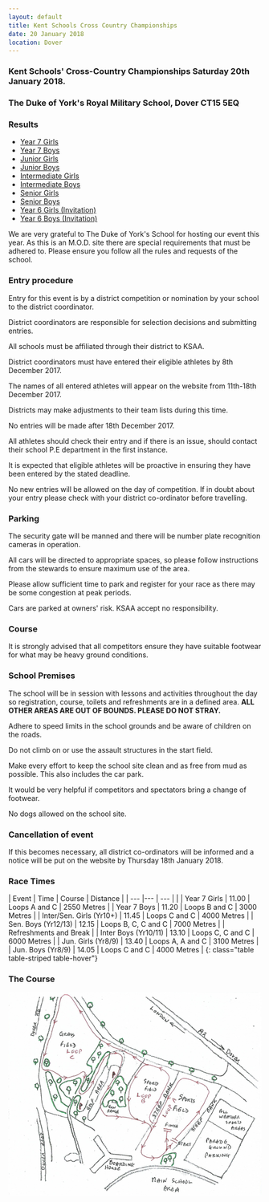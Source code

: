 ```yaml
---
layout: default
title: Kent Schools Cross Country Championships 
date: 20 January 2018
location: Dover
---
```


### Kent Schools' Cross-Country Championships Saturday 20th January 2018.

### The Duke of York's Royal Military School, Dover CT15 5EQ

<div class="panel panel-info">
    <div class="panel-heading">
        <h3 class="panel-title">Results</h3>
    </div>
    <div class="panel-body">
        <ul>
            <li><a href="/files/events/17-18/2018-01-20-kent-schools-cross-country-champs/Kent-Schools-Cross-Country-Championships-Y7-Girls-2018-v2.pdf">Year 7 Girls</a></li>
            <li><a href="/files/events/17-18/2018-01-20-kent-schools-cross-country-champs/Kent-Schools-Cross-Country-Championships-Y7-Boys-2018-v2.pdf">Year 7 Boys</a></li>
            <li><a href="/files/events/17-18/2018-01-20-kent-schools-cross-country-champs/Kent-Schools-Cross-Country-Championships-Junior-Girls-2018.pdf">Junior Girls</a></li>
            <li><a href="/files/events/17-18/2018-01-20-kent-schools-cross-country-champs/Kent-Schools-Cross-Country-Championships-Junior-Boys-2018-v2.pdf">Junior Boys</a></li>
            <li><a href="/files/events/17-18/2018-01-20-kent-schools-cross-country-champs/Kent-Schools-Cross-Country-Championships-Intermediate-Girls-2018.pdf">Intermediate Girls</a></li>
            <li><a href="/files/events/17-18/2018-01-20-kent-schools-cross-country-champs/Kent-Schools-Cross-Country-Championships-Intermediate-Boys-2018.pdf">Intermediate Boys</a></li>
            <li><a href="/files/events/17-18/2018-01-20-kent-schools-cross-country-champs/Kent-Schools-Cross-Country-Championships-Senior-Girls-2018.pdf">Senior Girls</a></li>
            <li><a href="/files/events/17-18/2018-01-20-kent-schools-cross-country-champs/Kent-Schools-Cross-Country-Championships-Senior-Boys-2018.pdf">Senior Boys</a></li>
            <li><a href="/files/events/17-18/2018-01-20-kent-schools-cross-country-champs/Kent-Schools-Cross-Country-Championships-Invitation-Y6-Girls-2018.pdf">Year 6 Girls (Invitation)</a></li>
            <li><a href="/files/events/17-18/2018-01-20-kent-schools-cross-country-champs/Kent-Schools-Cross-Country-Championships-Invitation-Y6-Boys-2018.pdf">Year 6 Boys (Invitation)</a></li>
        </ul>
    </div>
</div>

We are very grateful to The Duke of York's School for hosting our event this year. As this is an M.O.D. site there are special requirements that must be adhered to. Please ensure you follow all the rules and requests of the school.

### Entry procedure

Entry for this event is by a district competition or nomination by your school to the district coordinator.

District coordinators are responsible for selection decisions and submitting entries.

All schools must be affiliated through their district to KSAA.

District coordinators must have entered their eligible athletes by 8th December 2017.

The names of all entered athletes will appear on the website from 11th-18th December 2017.

Districts may make adjustments to their team lists during this time.

No entries will be made after 18th December 2017.

All athletes should check their entry and if there is an issue, should contact their school P.E department in the first instance.

It is expected that eligible athletes will be proactive in ensuring they have been entered by the stated deadline.

No new entries will be allowed on the day of competition. If in doubt about your entry please check with your district co-ordinator before travelling.

### Parking

The security gate will be manned and there will be number plate recognition cameras in operation.

All cars will be directed to appropriate spaces, so please follow instructions from the stewards to ensure maximum use of the area.

Please allow sufficient time to park and register for your race as there may be some congestion at peak periods.

Cars are parked at owners' risk. KSAA accept no responsibility.

### Course

It is strongly advised that all competitors ensure they have suitable footwear for what may be heavy ground conditions.

### School Premises

The school will be in session with lessons and activities throughout the day so registration, course, toilets and refreshments are in a defined area. **ALL OTHER AREAS ARE OUT OF BOUNDS. PLEASE DO NOT STRAY.**

Adhere to speed limits in the school grounds and be aware of children on the roads.

Do not climb on or use the assault structures in the start field.

Make every effort to keep the school site clean and as free from mud as possible. This also includes the car park.

It would be very helpful if competitors and spectators bring a change of footwear.

No dogs allowed on the school site.

### Cancellation of event

If this becomes necessary, all district co-ordinators will be informed and a notice will be put on the website by Thursday 18th January 2018.

### Race Times

| Event                             | Time  | Course                    | Distance      |
| ---                               |---    | ---                       |               |
| Year 7 Girls                      | 11.00 | Loops A and C             | 2550 Metres   |
| Year 7 Boys                       | 11.20 | Loops B and C             | 3000 Metres   |
| Inter/Sen. Girls (Yr10+)          | 11.45 | Loops C and C             | 4000 Metres   |
| Sen. Boys (Yr12/13)               | 12.15 | Loops B, C, C and C       | 7000 Metres   |
| Refreshments and Break                                                                |
| Inter Boys (Yr10/11)              | 13.10 | Loops C, C and C          | 6000 Metres   |
| Jun. Girls (Yr8/9)                | 13.40 | Loops A, A and C          | 3100 Metres   |
| Jun. Boys (Yr8/9)                 | 14.05 | Loops C and C             | 4000 Metres   |
{: class="table table-striped table-hover"}

### The Course

<a href="/images/events/16-17/2017-01-21-kent-schools-cross-country-champs/course-map.PNG" target="_blank">
    <img src="/images/events/16-17/2017-01-21-kent-schools-cross-country-champs/course-map.PNG" style="max-width:100%;"/>
</a>